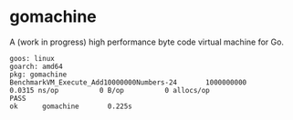 # gomachine
A (work in progress) high performance byte code virtual machine for Go.
```
goos: linux
goarch: amd64
pkg: gomachine
BenchmarkVM_Execute_Add10000000Numbers-24       1000000000               0.0315 ns/op          0 B/op          0 allocs/op
PASS
ok      gomachine       0.225s
```
